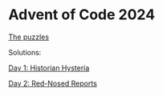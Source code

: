 # Advent of Code 2024

[The puzzles](https://adventofcode.com/2024/)

Solutions:

[Day 1: Historian Hysteria](https://inductivestep.github.io/aoc2024/aoc01.nb.html)

[Day 2: Red-Nosed Reports](https://inductivestep.github.io/aoc2024/aoc02.nb.html)
